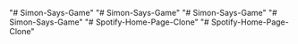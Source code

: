 "# Simon-Says-Game" 
"# Simon-Says-Game" 
"# Simon-Says-Game" 
"# Simon-Says-Game" 
"# Spotify-Home-Page-Clone" 
"# Spotify-Home-Page-Clone" 
